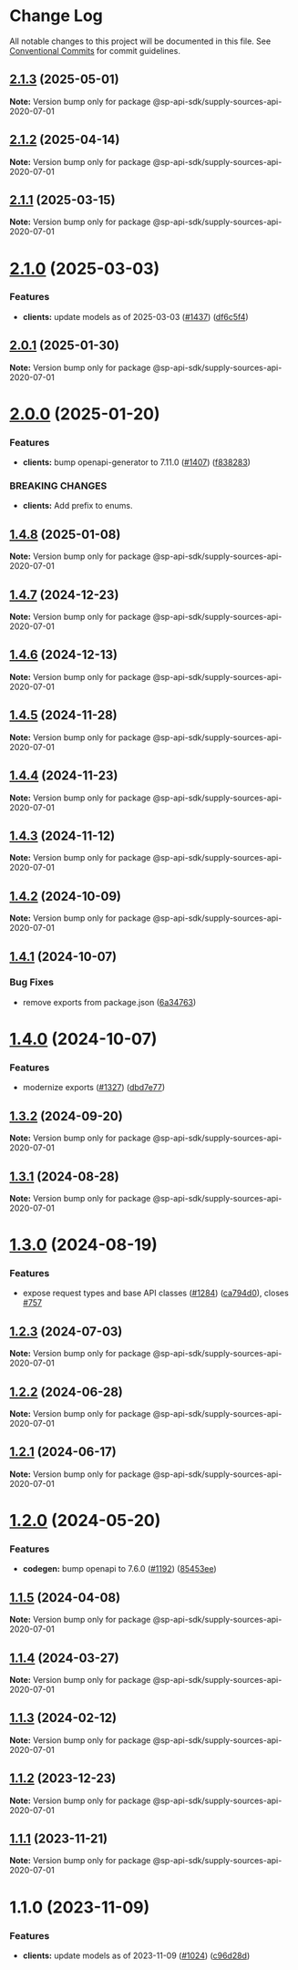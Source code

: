 # Change Log

All notable changes to this project will be documented in this file.
See [Conventional Commits](https://conventionalcommits.org) for commit guidelines.

## [2.1.3](https://github.com/bizon/selling-partner-api-sdk/compare/@sp-api-sdk/supply-sources-api-2020-07-01@2.1.2...@sp-api-sdk/supply-sources-api-2020-07-01@2.1.3) (2025-05-01)

**Note:** Version bump only for package @sp-api-sdk/supply-sources-api-2020-07-01

## [2.1.2](https://github.com/bizon/selling-partner-api-sdk/compare/@sp-api-sdk/supply-sources-api-2020-07-01@2.1.1...@sp-api-sdk/supply-sources-api-2020-07-01@2.1.2) (2025-04-14)

**Note:** Version bump only for package @sp-api-sdk/supply-sources-api-2020-07-01

## [2.1.1](https://github.com/bizon/selling-partner-api-sdk/compare/@sp-api-sdk/supply-sources-api-2020-07-01@2.1.0...@sp-api-sdk/supply-sources-api-2020-07-01@2.1.1) (2025-03-15)

**Note:** Version bump only for package @sp-api-sdk/supply-sources-api-2020-07-01

# [2.1.0](https://github.com/bizon/selling-partner-api-sdk/compare/@sp-api-sdk/supply-sources-api-2020-07-01@2.0.1...@sp-api-sdk/supply-sources-api-2020-07-01@2.1.0) (2025-03-03)

### Features

* **clients:** update models as of 2025-03-03 ([#1437](https://github.com/bizon/selling-partner-api-sdk/issues/1437)) ([df6c5f4](https://github.com/bizon/selling-partner-api-sdk/commit/df6c5f4623078ea559ae40757b7ba90bd780711c))

## [2.0.1](https://github.com/bizon/selling-partner-api-sdk/compare/@sp-api-sdk/supply-sources-api-2020-07-01@2.0.0...@sp-api-sdk/supply-sources-api-2020-07-01@2.0.1) (2025-01-30)

**Note:** Version bump only for package @sp-api-sdk/supply-sources-api-2020-07-01

# [2.0.0](https://github.com/bizon/selling-partner-api-sdk/compare/@sp-api-sdk/supply-sources-api-2020-07-01@1.4.8...@sp-api-sdk/supply-sources-api-2020-07-01@2.0.0) (2025-01-20)

### Features

* **clients:** bump openapi-generator to 7.11.0 ([#1407](https://github.com/bizon/selling-partner-api-sdk/issues/1407)) ([f838283](https://github.com/bizon/selling-partner-api-sdk/commit/f838283172bb7acc895cdecadeddbe9879c07ba6))

### BREAKING CHANGES

* **clients:** Add prefix to enums.

## [1.4.8](https://github.com/bizon/selling-partner-api-sdk/compare/@sp-api-sdk/supply-sources-api-2020-07-01@1.4.7...@sp-api-sdk/supply-sources-api-2020-07-01@1.4.8) (2025-01-08)

**Note:** Version bump only for package @sp-api-sdk/supply-sources-api-2020-07-01

## [1.4.7](https://github.com/bizon/selling-partner-api-sdk/compare/@sp-api-sdk/supply-sources-api-2020-07-01@1.4.6...@sp-api-sdk/supply-sources-api-2020-07-01@1.4.7) (2024-12-23)

**Note:** Version bump only for package @sp-api-sdk/supply-sources-api-2020-07-01

## [1.4.6](https://github.com/bizon/selling-partner-api-sdk/compare/@sp-api-sdk/supply-sources-api-2020-07-01@1.4.5...@sp-api-sdk/supply-sources-api-2020-07-01@1.4.6) (2024-12-13)

**Note:** Version bump only for package @sp-api-sdk/supply-sources-api-2020-07-01

## [1.4.5](https://github.com/bizon/selling-partner-api-sdk/compare/@sp-api-sdk/supply-sources-api-2020-07-01@1.4.4...@sp-api-sdk/supply-sources-api-2020-07-01@1.4.5) (2024-11-28)

**Note:** Version bump only for package @sp-api-sdk/supply-sources-api-2020-07-01

## [1.4.4](https://github.com/bizon/selling-partner-api-sdk/compare/@sp-api-sdk/supply-sources-api-2020-07-01@1.4.3...@sp-api-sdk/supply-sources-api-2020-07-01@1.4.4) (2024-11-23)

**Note:** Version bump only for package @sp-api-sdk/supply-sources-api-2020-07-01

## [1.4.3](https://github.com/bizon/selling-partner-api-sdk/compare/@sp-api-sdk/supply-sources-api-2020-07-01@1.4.2...@sp-api-sdk/supply-sources-api-2020-07-01@1.4.3) (2024-11-12)

**Note:** Version bump only for package @sp-api-sdk/supply-sources-api-2020-07-01

## [1.4.2](https://github.com/bizon/selling-partner-api-sdk/compare/@sp-api-sdk/supply-sources-api-2020-07-01@1.4.1...@sp-api-sdk/supply-sources-api-2020-07-01@1.4.2) (2024-10-09)

**Note:** Version bump only for package @sp-api-sdk/supply-sources-api-2020-07-01

## [1.4.1](https://github.com/bizon/selling-partner-api-sdk/compare/@sp-api-sdk/supply-sources-api-2020-07-01@1.4.0...@sp-api-sdk/supply-sources-api-2020-07-01@1.4.1) (2024-10-07)

### Bug Fixes

* remove exports from package.json ([6a34763](https://github.com/bizon/selling-partner-api-sdk/commit/6a347634f8089f511a393ad481a93796431e8947))

# [1.4.0](https://github.com/bizon/selling-partner-api-sdk/compare/@sp-api-sdk/supply-sources-api-2020-07-01@1.3.2...@sp-api-sdk/supply-sources-api-2020-07-01@1.4.0) (2024-10-07)

### Features

* modernize exports ([#1327](https://github.com/bizon/selling-partner-api-sdk/issues/1327)) ([dbd7e77](https://github.com/bizon/selling-partner-api-sdk/commit/dbd7e77ebe5d64131a46671df332fdf66f8b0e0c))

## [1.3.2](https://github.com/bizon/selling-partner-api-sdk/compare/@sp-api-sdk/supply-sources-api-2020-07-01@1.3.1...@sp-api-sdk/supply-sources-api-2020-07-01@1.3.2) (2024-09-20)

**Note:** Version bump only for package @sp-api-sdk/supply-sources-api-2020-07-01

## [1.3.1](https://github.com/bizon/selling-partner-api-sdk/compare/@sp-api-sdk/supply-sources-api-2020-07-01@1.3.0...@sp-api-sdk/supply-sources-api-2020-07-01@1.3.1) (2024-08-28)

**Note:** Version bump only for package @sp-api-sdk/supply-sources-api-2020-07-01

# [1.3.0](https://github.com/bizon/selling-partner-api-sdk/compare/@sp-api-sdk/supply-sources-api-2020-07-01@1.2.3...@sp-api-sdk/supply-sources-api-2020-07-01@1.3.0) (2024-08-19)

### Features

* expose request types and base API classes ([#1284](https://github.com/bizon/selling-partner-api-sdk/issues/1284)) ([ca794d0](https://github.com/bizon/selling-partner-api-sdk/commit/ca794d023bcb7b0177de0fdae93ae1aaa7ac3670)), closes [#757](https://github.com/bizon/selling-partner-api-sdk/issues/757)

## [1.2.3](https://github.com/bizon/selling-partner-api-sdk/compare/@sp-api-sdk/supply-sources-api-2020-07-01@1.2.2...@sp-api-sdk/supply-sources-api-2020-07-01@1.2.3) (2024-07-03)

**Note:** Version bump only for package @sp-api-sdk/supply-sources-api-2020-07-01

## [1.2.2](https://github.com/bizon/selling-partner-api-sdk/compare/@sp-api-sdk/supply-sources-api-2020-07-01@1.2.1...@sp-api-sdk/supply-sources-api-2020-07-01@1.2.2) (2024-06-28)

**Note:** Version bump only for package @sp-api-sdk/supply-sources-api-2020-07-01

## [1.2.1](https://github.com/bizon/selling-partner-api-sdk/compare/@sp-api-sdk/supply-sources-api-2020-07-01@1.2.0...@sp-api-sdk/supply-sources-api-2020-07-01@1.2.1) (2024-06-17)

**Note:** Version bump only for package @sp-api-sdk/supply-sources-api-2020-07-01

# [1.2.0](https://github.com/bizon/selling-partner-api-sdk/compare/@sp-api-sdk/supply-sources-api-2020-07-01@1.1.5...@sp-api-sdk/supply-sources-api-2020-07-01@1.2.0) (2024-05-20)

### Features

* **codegen:** bump openapi to 7.6.0 ([#1192](https://github.com/bizon/selling-partner-api-sdk/issues/1192)) ([85453ee](https://github.com/bizon/selling-partner-api-sdk/commit/85453ee82ef861547ddc34254a28a59aac6ccc96))

## [1.1.5](https://github.com/bizon/selling-partner-api-sdk/compare/@sp-api-sdk/supply-sources-api-2020-07-01@1.1.4...@sp-api-sdk/supply-sources-api-2020-07-01@1.1.5) (2024-04-08)

**Note:** Version bump only for package @sp-api-sdk/supply-sources-api-2020-07-01

## [1.1.4](https://github.com/bizon/selling-partner-api-sdk/compare/@sp-api-sdk/supply-sources-api-2020-07-01@1.1.3...@sp-api-sdk/supply-sources-api-2020-07-01@1.1.4) (2024-03-27)

**Note:** Version bump only for package @sp-api-sdk/supply-sources-api-2020-07-01

## [1.1.3](https://github.com/bizon/selling-partner-api-sdk/compare/@sp-api-sdk/supply-sources-api-2020-07-01@1.1.2...@sp-api-sdk/supply-sources-api-2020-07-01@1.1.3) (2024-02-12)

**Note:** Version bump only for package @sp-api-sdk/supply-sources-api-2020-07-01

## [1.1.2](https://github.com/bizon/selling-partner-api-sdk/compare/@sp-api-sdk/supply-sources-api-2020-07-01@1.1.1...@sp-api-sdk/supply-sources-api-2020-07-01@1.1.2) (2023-12-23)

**Note:** Version bump only for package @sp-api-sdk/supply-sources-api-2020-07-01

## [1.1.1](https://github.com/bizon/selling-partner-api-sdk/compare/@sp-api-sdk/supply-sources-api-2020-07-01@1.1.0...@sp-api-sdk/supply-sources-api-2020-07-01@1.1.1) (2023-11-21)

**Note:** Version bump only for package @sp-api-sdk/supply-sources-api-2020-07-01

# 1.1.0 (2023-11-09)

### Features

* **clients:** update models as of 2023-11-09 ([#1024](https://github.com/bizon/selling-partner-api-sdk/issues/1024)) ([c96d28d](https://github.com/bizon/selling-partner-api-sdk/commit/c96d28db41d13c3ae2b6ab018f1595cbe3e1a305))
